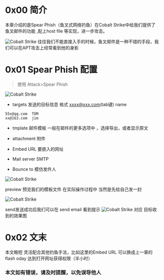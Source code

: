 # 0x00 简介
本章介绍的是Spear Phish（鱼叉式网络钓鱼）在Cobalt Strike中给我们提供了 鱼叉邮件的功能 ,配上host file 等实现，进一步攻击。

![Cobalt Strike ](./img/7.2.png)
往往我们不能直接入手的时候，鱼叉邮件是一种不错的手段，我们可以在APT攻击上经常看到他的身影

# 0x01 Spear Phish 配置

>使用 Attack>Spear Phish

![Cobalt Strike ](./img/7.1.png)

* targets 发送的目标信息 格式 xxxx@xxx.com(tab键) name

```
55x@qq.com	TOM
xx@163.com	jim

```
* tmplate 邮件模板 一般在邮件的更多选项中 ，选择导出，或者显示原文

* attachment 附件 

* Embed URL 要嵌入的网址

* Mail server  SMTP 

* Bounce to 模仿发件人

![Cobalt Strike ](./img/7.3.png)

preview 预览我们的模板文件 在实际操作过程中 当然是先给自己发一封

![Cobalt Strike ](./img/7.4.png)

send发送成功后我们可以在 send email 看到提示
![Cobalt Strike ](./img/7.5.png)
对应 目标收到的效果图

# 0x02 文末

本文略短 灵活配合其他钓鱼手法，比如这里的Embed URL 可以换成上一章的flash oday 达到打开网址获得权限（半小时）

### 本文如有错误，请及时提醒，以免误导他人

